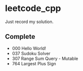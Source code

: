# leetcode_cpp

Just record my solution.

## Complete

- 000 Hello World!
- 037 Sudoku Solver
- 307 Range Sum Query - Mutable
- 764 Largest Plus Sign

